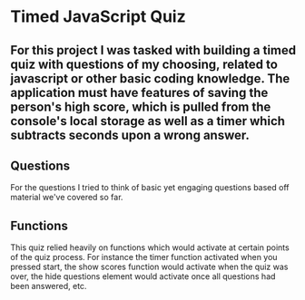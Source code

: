 # Timed JavaScript Quiz

## For this project I was tasked with building a timed quiz with questions of my choosing, related to javascript or other basic coding knowledge. The application must have features of saving the person's high score, which is pulled from the console's local storage as well as a timer which subtracts seconds upon a wrong answer.

## Questions
For the questions I tried to think of basic yet engaging questions based off material we've covered so far.

## Functions
This quiz relied heavily on functions which would activate at certain points of the quiz process. For instance the timer function activated when you pressed start, the show scores function would activate when the quiz was over, the hide questions element would activate once all questions had been answered, etc.


